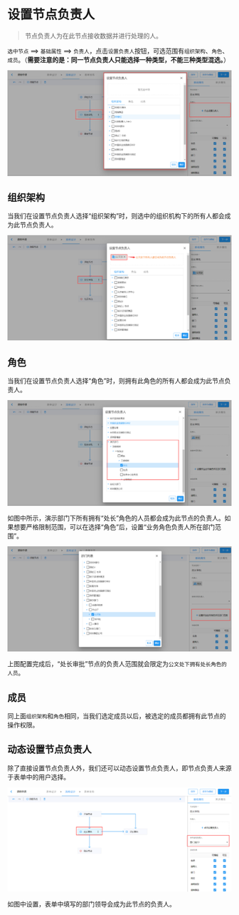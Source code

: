 # 设置节点负责人

> 节点负责人为在此节点接收数据并进行处理的人。

`选中节点` ==> `基础属性` ==> `负责人`，点击`设置负责人`按钮，可选范围有`组织架构`、`角色`、`成员`。（**需要注意的是：同一节点负责人只能选择一种类型，不能三种类型混选。**）

![设置节点负责人](./images/add-node-director.png)

## 组织架构

当我们在设置节点负责人选择“组织架构”时，则选中的组织机构下的所有人都会成为此节点负责人。

![节点负责人_部门](./images/add-node-director_dept.png)

## 角色

当我们在设置节点负责人选择“角色”时，则拥有此角色的所有人都会成为此节点负责人。

![节点负责人_角色](./images/add-node-director_role.png)

如图中所示，演示部门下所有拥有“处长”角色的人员都会成为此节点的负责人。如果想要严格限制范围，可以在选择“角色”后，设置“业务角色负责人所在部门范围”。

![节点负责人_角色_部门范围](./images/add-node-director_role_dept.png)

上图配置完成后，“处长审批”节点的负责人范围就会限定为`公文处下拥有处长角色的人员`。

## 成员

同上面`组织架构`和`角色`相同，当我们选定成员以后，被选定的成员都拥有此节点的操作权限。

## 动态设置节点负责人

除了直接设置节点负责人外，我们还可以动态设置节点负责人，即节点负责人来源于表单中的用户选择。

![动态设置节点负责人](./images/add-node-director_dynamic.png)

如图中设置，表单中填写的部门领导会成为此节点的负责人。

